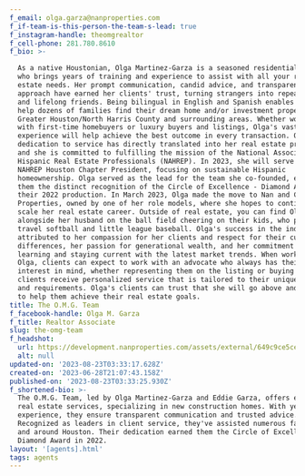 ```yaml
---
f_email: olga.garza@nanproperties.com
f_if-team-is-this-person-the-team-s-lead: true
f_instagram-handle: theomgrealtor
f_cell-phone: 281.780.8610
f_bio: >-

  As a native Houstonian, Olga Martinez-Garza is a seasoned residential agent
  who brings years of training and experience to assist with all your real
  estate needs. Her prompt communication, candid advice, and transparent
  approach have earned her clients' trust, turning strangers into repeat clients
  and lifelong friends. Being bilingual in English and Spanish enables her to
  help dozens of families find their dream home and/or investment property in
  Greater Houston/North Harris County and surrounding areas. Whether working
  with first-time homebuyers or luxury buyers and listings, Olga's vast
  experience will help achieve the best outcome in every transaction. Olga's
  dedication to service has directly translated into her real estate practice,
  and she is committed to fulfilling the mission of the National Association of
  Hispanic Real Estate Professionals (NAHREP). In 2023, she will serve as the
  NAHREP Houston Chapter President, focusing on sustainable Hispanic
  homeownership. Olga served as the lead for the team she co-founded, earning
  them the distinct recognition of the Circle of Excellence - Diamond Award for
  their 2022 production. In March 2023, Olga made the move to Nan and Company
  Properties, owned by one of her role models, where she hopes to continue to
  scale her real estate career. Outside of real estate, you can find Olga
  alongside her husband on the ball field cheering on their kids, who play
  travel softball and little league baseball. Olga's success in the industry is
  attributed to her compassion for her clients and respect for their cultural
  differences, her passion for generational wealth, and her commitment to
  learning and staying current with the latest market trends. When working with
  Olga, clients can expect to work with an advocate who always has their best
  interest in mind, whether representing them on the listing or buying side. Her
  clients receive personalized service that is tailored to their unique needs
  and requirements. Olga's clients can trust that she will go above and beyond
  to help them achieve their real estate goals. 
title: The O.M.G. Team
f_facebook-handle: Olga M. Garza
f_title: Realtor Associate
slug: the-omg-team
f_headshot:
  url: https://development.nanproperties.com/assets/external/649c9ce5ce683228f70765b6_dsc01987201.jpg
  alt: null
updated-on: '2023-08-23T03:33:17.628Z'
created-on: '2023-06-28T21:07:43.158Z'
published-on: '2023-08-23T03:33:25.930Z'
f_shortened-bio: >-
  The O.M.G. Team, led by Olga Martinez-Garza and Eddie Garza, offers expert
  real estate services, specializing in new construction homes. With years of
  experience, they ensure transparent communication and trusted advice.
  Recognized as leaders in client service, they've assisted numerous families in
  and around Houston. Their dedication earned them the Circle of Excellence -
  Diamond Award in 2022.
layout: '[agents].html'
tags: agents
---
```



